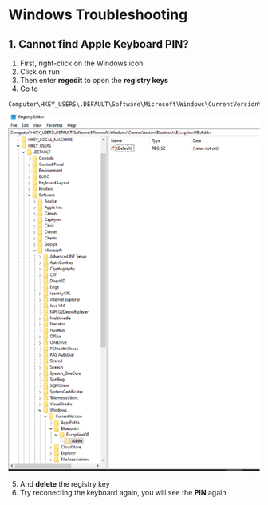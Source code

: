 # Windows Troubleshooting

## 1. Cannot find Apple Keyboard PIN?

1. First, right-click on the Windows icon
2. Click on run
3. Then enter **regedit** to open the **registry keys**
4. Go to 
```
Computer\HKEY_USERS\.DEFAULT\Software\Microsoft\Windows\CurrentVersion\Bluetooth\ExceptionDB\Addrs
```

![](./images/registry_keys.PNG)

5. And **delete** the registry key
6. Try reconecting the keyboard again, you will see the **PIN** again
